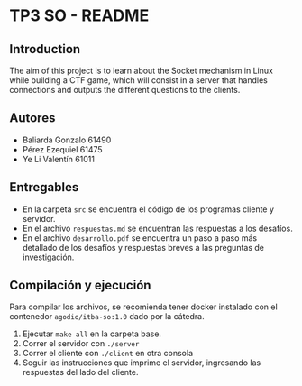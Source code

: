 # TP3 SO - README

## Introduction

The aim of this project is to learn about the Socket mechanism in Linux while building a CTF game, which will consist in a server that handles connections and outputs the different questions to the clients.

## Autores

- Baliarda Gonzalo 61490
- Pérez Ezequiel 61475
- Ye Li Valentín 61011

## Entregables

- En la carpeta `src` se encuentra el código de los programas cliente y servidor.
- En el archivo `respuestas.md` se encuentran las respuestas a los desafíos.
- En el archivo `desarrollo.pdf` se encuentra un paso a paso más detallado de los desafíos y respuestas breves a las preguntas de investigación.

## Compilación y ejecución

Para compilar los archivos, se recomienda tener docker instalado con el contenedor `agodio/itba-so:1.0` dado por la cátedra.

1) Ejecutar `make all` en la carpeta base.
2) Correr el servidor con `./server`
3) Correr el cliente con `./client` en otra consola
4) Seguir las instrucciones que imprime el servidor, ingresando las respuestas del lado del cliente.
